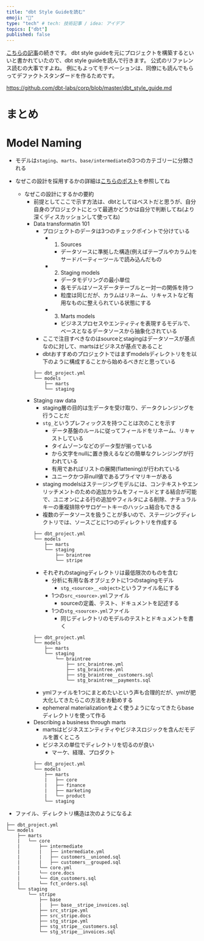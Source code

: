 ```yaml
---
title: "dbt Style Guideを読む"
emoji: "📝"
type: "tech" # tech: 技術記事 / idea: アイデア
topics: ["dbt"]
published: false
---
```


[こちらの記事](https://zenn.dev/tenajima/articles/dbt_best_practice)の続きです。
dbt style guideを元にプロジェクトを構築するといいと書かれていたので、dbt style guideを読んで行きます。
公式のリファレンス読むの大事ですよね。
例にもよってモチベーションは、同僚にも読んでもらってデファクトスタンダードを作るためです。

https://github.com/dbt-labs/corp/blob/master/dbt_style_guide.md


# まとめ


# Model Naming

- モデルは`staging`、`marts`、`base/intermediate`の3つのカテゴリーに分類される
- なぜこの設計を採用するかの詳細は[こちらのポスト](https://discourse.getdbt.com/t/how-we-structure-our-dbt-projects/355)を参照してね
  - なぜこの設計にするかの要約
    - 前提としてここで示す方法は、dbtとしてはベストだと思うが、自分自身のプロジェクトにとって最適かどうかは自分で判断してね(より深くディスカッションして使ってね)
     - Data transformatin 101
        - プロジェクトのデータは3つのチェックポイントで分けている
          - 1. Sources
            - データソースに準拠した構造(例えばテーブルやカラム)をサードバーティーツールで読み込んだもの
          - 2. Staging models
            - データモデリングの最小単位
            - 各モデルはソースデータテーブルと一対一の関係を持つ
            - 粒度は同じだが、カラムはリネーム、リキャストなど有用なものに整えられている状態にする
          - 3. Marts models
            - ビジネスプロセスやエンティティを表現するモデルで、ベースとなるデータソースから抽象化されている
        - ここで注目すべきなのはsourceとstagingはデータソースが基点なのに対して、martsはビジネスが基点であること
        - dbtおすすめのプロジェクトではまずmodelsディレクトリをを以下のように構成することから始めるべきだと思っている
        ```
        ├── dbt_project.yml
        └── models
            ├── marts
            └── staging
        ```
      - Staging raw data
        - staging層の目的は生データを受け取り、データクレンジングを行うことだ
        - `stg_`というプレフィックスを持つことは次のことを示す
          - データ基盤のルールに従ってフィールドをリネーム、リキャストしている
          - タイムゾーンなどのデータ型が揃っている
          - から文字をnullに置き換えるなどの簡単なクレンジングが行われている
          - 有用であればリストの展開(flattening)が行われている
          - ユニークかつ非null値であるプライマリキーがある
        - staging modelsはステージングモデルには、コンテキストやエンリッチメントのための追加カラムをフィールドとする結合が可能で、ユニオンによる行の追加やフィルタによる削除、ナチュラルキーの重複排除やサロゲートキーのハッシュ結合もできる
        - 複数のデータソースを扱うことが多いので、ステージングディレクトリでは、ソースごとに1つのディレクトリを作成する
        ```
        ├── dbt_project.yml
        └── models
            ├── marts
            └── staging
                ├── braintree
                └── stripe
        ```
        - それぞれのstagingディレクトリは最低限次のものを含む
          - 分析に有用な各オブジェクトに1つのstagingモデル
            - `stg_<source>__<object>`というファイル名にする
          - 1つの`src_<source>.yml`ファイル
            - sourceの定義、テスト、ドキュメントを記述する
          - 1つの`stg_<source>.yml`ファイル
            - 同じディレクトリのモデルのテストとドキュメントを書く
        ```
        ├── dbt_project.yml
        └── models
            ├── marts
            └── staging
                └── braintree
                    ├── src_braintree.yml
                    ├── stg_braintree.yml
                    ├── stg_braintree__customers.sql
                    └── stg_braintree__payments.sql
         ```
        - ymlファイルを1つにまとめたいという声も合理的だが、ymlが肥大化してきたらこの方法をお勧めする
        - ephemeral materializationをよく使うようになってきたらbaseディレクトリを使って作る
      - Describing a business through marts
        - martsはビジネスエンティティやビジネスロジックを含んだモデルを置くところ
        - ビジネスの単位でディレクトリを切るのが良い
          - マーケ、経理、プロダクト
        ```
        ├── dbt_project.yml
        └── models
            ├── marts
            |   ├── core
            |   ├── finance
            |   ├── marketing
            |   └── product
            └── staging        
        ```

            
        
- ファイル、ディレクトリ構造は次のようになるよ
```
├── dbt_project.yml
└── models
    ├── marts
    |   └── core
    |       ├── intermediate
    |       |   ├── intermediate.yml
    |       |   ├── customers__unioned.sql
    |       |   ├── customers__grouped.sql
    |       └── core.yml
    |       └── core.docs
    |       └── dim_customers.sql
    |       └── fct_orders.sql
    └── staging
        └── stripe
            ├── base
            |   ├── base__stripe_invoices.sql
            ├── src_stripe.yml
            ├── src_stripe.docs
            ├── stg_stripe.yml
            ├── stg_stripe__customers.sql
            └── stg_stripe__invoices.sql
```
